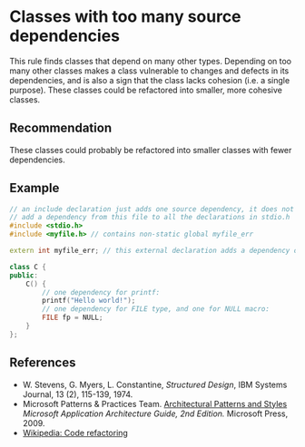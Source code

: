 # Classes with too many source dependencies
This rule finds classes that depend on many other types. Depending on too many other classes makes a class vulnerable to changes and defects in its dependencies, and is also a sign that the class lacks cohesion (i.e. a single purpose). These classes could be refactored into smaller, more cohesive classes.


## Recommendation
These classes could probably be refactored into smaller classes with fewer dependencies.


## Example

```cpp
// an include declaration just adds one source dependency, it does not automatically
// add a dependency from this file to all the declarations in stdio.h
#include <stdio.h>
#include <myfile.h> // contains non-static global myfile_err

extern int myfile_err; // this external declaration adds a dependency on myfile.h

class C {
public:
	C() {
		// one dependency for printf:
		printf("Hello world!");
		// one dependency for FILE type, and one for NULL macro:
		FILE fp = NULL;
	}
};


```

## References
* W. Stevens, G. Myers, L. Constantine, *Structured Design*, IBM Systems Journal, 13 (2), 115-139, 1974.
* Microsoft Patterns &amp; Practices Team. [Architectural Patterns and Styles](http://msdn.microsoft.com/en-us/library/ee658117.aspx) *Microsoft Application Architecture Guide, 2nd Edition.* Microsoft Press, 2009.
* [Wikipedia: Code refactoring](https://en.wikipedia.org/wiki/Code_refactoring)
